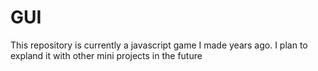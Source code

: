 # GUI
This repository is currently a javascript game I made years ago. I plan to expland it with other mini projects in the future

